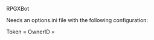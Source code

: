 RPGXBot

Needs an options.ini file with the following configuration:

Token = <Token goes here>
OwnerID = <ID of your Discord user goes here>
